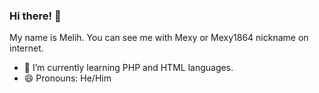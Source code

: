 ### Hi there! 👋
My name is Melih. You can see me with Mexy or Mexy1864 nickname on internet.
- 🌱 I’m currently learning PHP and HTML languages.
- 😄 Pronouns: He/Him
<!--
**mexy1864/mexy1864** is a ✨ _special_ ✨ repository because its `README.md` (this file) appears on your GitHub profile.

Here are some ideas to get you started:

- 🔭 I’m currently working on ...
- 🌱 I’m currently learning ...
- 👯 I’m looking to collaborate on ...
- 🤔 I’m looking for help with ...
- 💬 Ask me about ...
- 📫 How to reach me: ...
- 😄 Pronouns: ...
- ⚡ Fun fact: ...
-->

